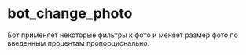 # bot_change_photo
Бот применяет некоторые фильтры к фото и меняет размер фото по введенным процентам пропорционально.
